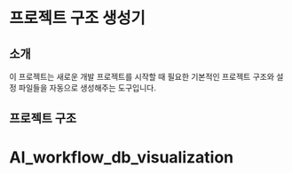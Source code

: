 # 프로젝트 구조 생성기

## 소개

이 프로젝트는 새로운 개발 프로젝트를 시작할 때 필요한 기본적인 프로젝트 구조와 설정 파일들을 자동으로 생성해주는 도구입니다.

## 프로젝트 구조
# AI_workflow_db_visualization
